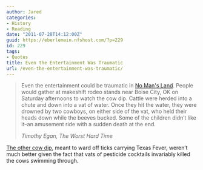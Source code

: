 ```yaml
---
author: Jared
categories:
- History
- Reading
date: "2011-07-28T14:12:00Z"
guid: https://eberlemain.nfshost.com/?p=229
id: 229
tags:
- Quotes
title: Even the Entertainment Was Traumatic
url: /even-the-entertainment-was-traumatic/
---
```

<!-- wp:quote -->
<blockquote class="wp-block-quote"><p>Even the entertainment could be traumatic in <a href="http://en.wikipedia.org/wiki/Oklahoma_Panhandle">No Man's Land</a>. People would gather at makeshift rodeo stands near Boise City, OK on Saturday afternoons to watch the cow dip. Cattle were herded into a chute and down into a vat of water. Once they hit the water, they were drowned by two cowboys, on either side of the vat, who held their heads down while the beeves bucked. Some of the children didn’t like it–an amusement ride with a sudden death at the end.</p><cite>Timothy Egan, <em>The Worst Hard Time</em></cite></blockquote>
<!-- /wp:quote -->

<!-- wp:paragraph -->
<p><a href="https://web.archive.org/web/20131006113257/http://www.library.okstate.edu:80/scua/exhibit/oaa/3dec03.htm">The other cow dip</a>, meant to ward off ticks carrying Texas Fever, weren’t much better given the fact that vats of pesticide cocktails invariably killed the cows swimming through.</p>
<!-- /wp:paragraph -->